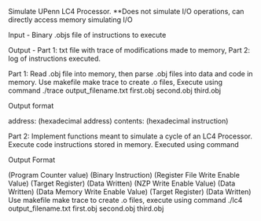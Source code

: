 Simulate UPenn LC4 Processor. **Does not simulate I/O operations, can directly access memory simulating I/O

Input - Binary .objs file of instructions to execute

Output - Part 1: txt file with trace of modifications made to memory, Part 2: log of instructions executed.

Part 1:
Read .obj file into memory, then parse .obj files into data and code in memory.
Use makefile make trace to create .o files, Execute using command ./trace output_filename.txt first.obj second.obj third.obj

Output format 

address: (hexadecimal address) contents: (hexadecimal instruction)


Part 2:
Implement functions meant to simulate a cycle of an LC4 Processor. Execute code instructions stored in memory.
Executed using command 

Output Format

(Program Counter value) (Binary Instruction) (Register File Write Enable Value) (Target Register) (Data Written) (NZP Write Enable Value) (Data Written) (Data Memory Write Enable Value) (Target Register) (Data Written)
Use makefile make trace to create .o files, execute using command ./lc4 output_filename.txt first.obj second.obj third.obj
